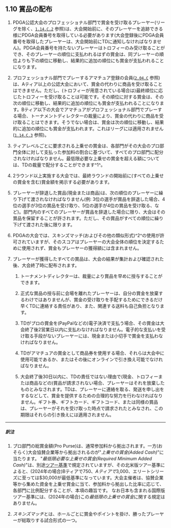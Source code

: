 ## 1.10 賞品の配布

1. PDGA公認大会のプロフェッショナル部門で賞金を受け取るプレーヤー(リーグを除く、[`1.14.C.2`](#リーグ) 参照)は、大会開始前に、そのプレーヤーを追跡できる様にPDGA会員番号を取得している必要があります(大会登録後にPDGA会員番号を取得したプレーヤーは、大会開始前にTDに通知しなければなりません)。PDGA会員番号を持たないプレーヤーはトロフィーのみ受け取ることができ、そのプレーヤーの順位に支払われるはずの賞金は、同プレーヤーの順位よりも下の順位に移動し、結果的に追加の順位にも賞金が支払われることになります。

1. プロフェッショナル部門でプレーするアマチュア登録の会員([`2.04.C`](#プロがアマ部門で競技することアマがプロ部門で競技すること) 参照)は、Aティア以上の公認大会において、賞金の代わりに商品を受け取ることはできません。ただし、(トロフィーが用意されている場合は)最終順位に応じたトロフィーを受け取ることは可能です。その順位に対する賞金は、その次の順位に移動し、結果的に追加の順位にも賞金が支払われることになります。Bティア以下の大会でアマチュアがプロフェッショナル部門でプレーする場合、トーナメントディレクターの裁量により、賞金の代わりに商品を受け取ることはできます。そうでない場合は、賞金は次の順位に移動し、結果的に追加の順位にも賞金が支払われます。これはリーグには適用されません([`1.14.C.3`](#リーグ) 参照)。

1. ティアレベルごとに要求される上乗せの賞金は、各部門がその大会のプロ部門全体に対して支払った参加料の割合に基づいて、すべてのプロ部門に配分されなければなりません。最低限必要な上乗せの賞金を超える額については、TDの裁量で配分することができます^1^。

1. 2ラウンド以上実施する大会では、最終ラウンドの開始前に(すべての上乗せの賞金を含む)賞金額を掲示する必要があります。

1. プレーヤーが辞退した賞品(現金または商品)は、次の順位のプレーヤーに繰り下げて渡されなければなりません(例: 3位の選手が賞品を辞退した場合、4位の選手が3位の賞品を受け取り、5位の選手が4位の賞品を受け取る、など)。部門内のすべてのプレーヤーが賞品を辞退した場合に限り、大会はその賞品を保留することが許されます。ただし、その賞品がすべての順位に繰り下げて渡された後に限ります。

1. PDGAの大会では、スキンズマッチ(およびその他の類似形式)^2^の使用が許可されていますが、そのスコアはプレーヤーの大会全体の順位を決定するために使用されず、賞金もプレーヤーの獲得額には含まれません。

1. プレーヤーが獲得したすべての賞品は、大会の結果が集計および確認された後、大会終了時に配布されます。

    1.	トーナメントディレクターは、裁量により賞品を早めに授与することができます。

    1.	正式な賞品の授与前に会場を離れたプレーヤーは、自分の賞金を放棄するわけではありませんが、賞金の受け取りを手配するためにできるだけ早くTDに連絡する責任があり、また、関連する送料も自己負担となります。

	1.	TDがプロの賞金を(PayPalなどの)電子決済で支払う場合、その賞金は大会終了後2営業日以内に支払わなければなりません。電子的な支払いを受け取る手段がないプレーヤーには、現金または小切手で賞金を支払わなければなりません。

	1.	TDがアマチュアの賞金として商品券を使用する場合、それらは大会中に使用可能であるか、またはその後にオンラインで引き換え可能でなければなりません。

	1.	大会終了後30日以内に、TDの責任ではない理由で(現金、トロフィーまたは商品などの)賞品が請求されない場合、プレーヤーはそれを放棄したものとみなされます。TDは、プレーヤーに連絡を取る、発送を申し出をするなどして、賞金を提供するための合理的な努力を行わなければなりません。ギフト券、ギフトカード、ギフトコード、または同様の賞品は、プレーヤーがそれを受け取った時点で請求されたとみなされ、この期限はそれらの引き換えには適用されません。

___
##### 訳注

1. プロ部門の総賞金額(Pro Purse)は、通常参加料から拠出されます。一方(おそらく)大会協賛企業等から拠出されるのが"*上乗せの賞金(Added Cash)*"に当たります。
"*最低限必要な上乗せの賞金(Required Minimum Added Cash)*"は、別途[ツアー基準](dgj/tourstandards)で規定されていますが、その北米版ツアー基準によると、(2024年の場合)Bティアで$750、Aティアで$3,000、エリートシリーズに至っては$30,000が最低基準になっています。大会主催者は、協賛企業等から集めた資金を上乗せ賞金に当て、参加料から拠出した比率に応じて、各部門に比例配分することが、本項の趣旨です。
なお日本も含まれる国際版ツアー基準には、(2024年の場合)この*最低限の上乗せの賞金*に関する規定はありません。

2. *スキンズマッチ*とは、ホールごとに賞金やポイントを掛け、勝ったプレーヤーが総取りする試合形式の一つ。
